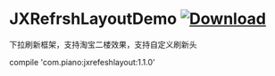 # JXRefrshLayoutDemo [ ![Download](https://api.bintray.com/packages/fantasiticid/PianoMusic/jxrefeshlayout/images/download.svg) ](https://bintray.com/fantasiticid/PianoMusic/jxrefeshlayout/_latestVersion)

下拉刷新框架，支持淘宝二楼效果，支持自定义刷新头


compile 'com.piano:jxrefeshlayout:1.1.0'
